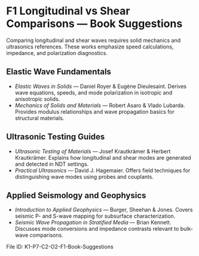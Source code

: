 # F1 Longitudinal vs Shear Comparisons — Book Suggestions

Comparing longitudinal and shear waves requires solid mechanics and ultrasonics references. These works emphasize speed calculations, impedance, and polarization diagnostics.

## Elastic Wave Fundamentals
- *Elastic Waves in Solids* — Daniel Royer & Eugène Dieulesaint. Derives wave equations, speeds, and mode polarization in isotropic and anisotropic solids.
- *Mechanics of Solids and Materials* — Robert Asaro & Vlado Lubarda. Provides modulus relationships and wave propagation basics for structural materials.

## Ultrasonic Testing Guides
- *Ultrasonic Testing of Materials* — Josef Krautkrämer & Herbert Krautkrämer. Explains how longitudinal and shear modes are generated and detected in NDT settings.
- *Practical Ultrasonics* — David J. Hagemaier. Offers field techniques for distinguishing wave modes using probes and couplants.

## Applied Seismology and Geophysics
- *Introduction to Applied Geophysics* — Burger, Sheehan & Jones. Covers seismic P- and S-wave mapping for subsurface characterization.
- *Seismic Wave Propagation in Stratified Media* — Brian Kennett. Discusses mode conversions and impedance contrasts relevant to bulk-wave comparisons.

File ID: K1-P7-C2-O2-F1-Book-Suggestions

